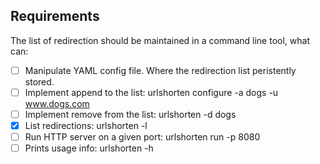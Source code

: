 ## Requirements

The list of redirection should be maintained in a command line tool, what can:

- [ ] Manipulate YAML config file. Where the redirection list peristently stored.
- [ ] Implement append to the list: urlshorten configure -a dogs -u www.dogs.com
- [ ] Implement remove from the list: urlshorten -d dogs
- [x] List redirections: urlshorten -l
- [ ] Run HTTP server on a given port: urlshorten run -p 8080
- [ ] Prints usage info: urlshorten -h
